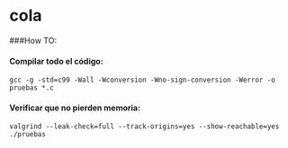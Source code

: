 # cola

###How TO:

#### Compilar todo el código:
    
    gcc -g -std=c99 -Wall -Wconversion -Wno-sign-conversion -Werror -o pruebas *.c

#### Verificar que no pierden memoria:

    valgrind --leak-check=full --track-origins=yes --show-reachable=yes ./pruebas